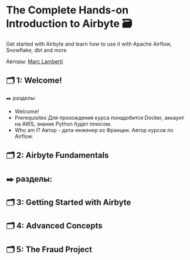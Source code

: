 # The Complete Hands-on Introduction to Airbyte 🗃️
Get started with Airbyte and learn how to use it with Apache Airflow, Snowflake, dbt and more

Авторы: [Marc Lamberti](https://www.udemy.com/course/the-complete-hands-on-introduction-to-airbyte/?couponCode=ST19MT60324#instructor-1)

## 🗂️ 1: Welcome!
✒️ разделы:
- Welcome!
- Prerequisites
Для прохождения курса понадобится Docker, аккаунт на AWS, знание Python будет плюсом.
- Who am I?
 Автор - дата-инженер из Франции. Автор курсов по Airflow. 

## 🗂️ 2: Airbyte Fundamentals
✒️ разделы:
- 

## 🗂️ 3: Getting Started with Airbyte

## 🗂️ 4: Advanced Concepts

## 🗂️ 5: The Fraud Project


